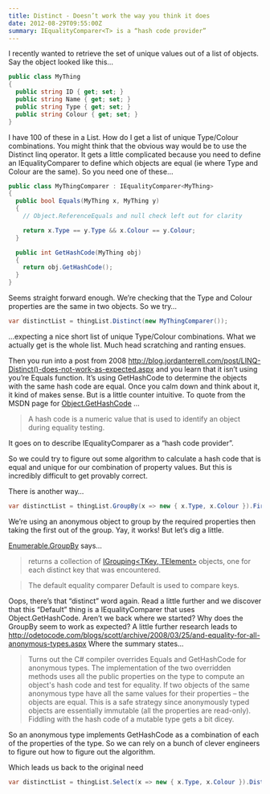 ```yaml
---
title: Distinct - Doesn’t work the way you think it does
date: 2012-08-29T09:55:00Z
summary: IEqualityComparer<T> is a “hash code provider”
---
```


I recently wanted to retrieve the set of unique values out of a list of objects. Say the object looked like this…

```csharp
public class MyThing
{
  public string ID { get; set; }
  public string Name { get; set; }
  public string Type { get; set; }
  public string Colour { get; set; }
}
```

I have 100 of these in a List<MyThing>. How do I get a list of unique Type/Colour combinations. You might think that the obvious way would be to use the Distinct linq operator. It gets a little complicated because you need to define an IEqualityComparer<MyThing> to define which objects are equal (ie where Type and Colour are the same). So you need one of these…

```csharp
public class MyThingComparer : IEqualityComparer<MyThing>
{
  public bool Equals(MyThing x, MyThing y)
  {
    // Object.ReferenceEquals and null check left out for clarity

    return x.Type == y.Type && x.Colour == y.Colour;
  }

  public int GetHashCode(MyThing obj)
  {
    return obj.GetHashCode();
  }
}
```

Seems straight forward enough. We’re checking that the Type and Colour properties are the same in two objects. So we try…
```csharp
var distinctList = thingList.Distinct(new MyThingComparer());
```
…expecting a nice short list of unique Type/Colour combinations. What we actually get is the whole list. Much head scratching and ranting ensues.

Then you run into a post from 2008 http://blog.jordanterrell.com/post/LINQ-Distinct()-does-not-work-as-expected.aspx and you learn that it isn’t using you’re Equals function. It’s using GetHashCode to determine the objects with the same hash code are equal. Once you calm down and think about it, it kind of makes sense. But is a little counter intuitive. To quote from the MSDN page for [Object.GetHashCode](https://docs.microsoft.com/en-us/dotnet/api/system.object.gethashcode) …

  >A hash code is a numeric value that is used to identify an object during equality testing.

It goes on to describe IEqualityComparer<T> as a “hash code provider”.

So we could try to figure out some algorithm to calculate a hash code that is equal and unique for our combination of property values. But this is incredibly difficult to get provably correct.

There is another way…
```csharp
var distinctList = thingList.GroupBy(x => new { x.Type, x.Colour }).First();
```

We’re using an anonymous object to group by the required properties then taking the first out of the group.
Yay, it works! But let’s dig a little.

[Enumerable.GroupBy](https://docs.microsoft.com/en-us/dotnet/api/system.linq.enumerable.groupby) says…
> returns a collection of [IGrouping<TKey, TElement>](https://docs.microsoft.com/en-us/dotnet/api/system.linq.igrouping-2) objects, one for each distinct key that was encountered.

> The default equality comparer Default is used to compare keys.

Oops, there’s that “distinct” word again. Read a little further and we discover that this “Default” thing is a IEqualityComparer that uses Object.GetHashCode. Aren’t we back where we started? Why does the GroupBy seem to work as expected? A little further research leads to http://odetocode.com/blogs/scott/archive/2008/03/25/and-equality-for-all-anonymous-types.aspx Where the summary states…

> Turns out the C# compiler overrides Equals and GetHashCode for anonymous types. The implementation of the two overridden methods uses all the public properties on the type to compute an object's hash code and test for equality. If two objects of the same anonymous type have all the same values for their properties – the objects are equal. This is a safe strategy since anonymously typed objects are essentially immutable (all the properties are read-only). Fiddling with the hash code of a mutable type gets a bit dicey.

So an anonymous type implements GetHashCode as a combination of each of the properties of the type. So we can rely on a bunch of clever engineers to figure out how to figure out the algorithm.

Which leads us back to the original need

```csharp
var distinctList = thingList.Select(x => new { x.Type, x.Colour }).Distinct();
```